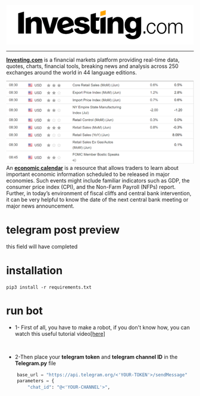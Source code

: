 ![Screenshot](image/investing_logo.png)

-----
**[Investing.com](https://investing.com/)** is a financial markets platform providing real-time data, quotes, charts, financial tools, breaking news and analysis across 250 exchanges around the world in 44 language editions.


![Screenshot](image/calender.PNG)
An **[economic calendar](https://www.investing.com/economic-calendar/)** is a resource that allows traders to learn about important economic information scheduled
to be released in major economies. Such events might include familiar indicators such as GDP, the consumer price index (CPI), and the Non-Farm Payroll (NFPs) report. Further,
in today’s environment of fiscal cliffs and central bank intervention,
it can be very helpful to know the date of the next
central bank meeting or major news announcement.

# telegram post preview

this field will have completed

# installation 

    pip3 install -r requirements.txt


# run bot 

* 1- First of all, you have to make a robot, if you
don't know how, you can watch this useful tutorial video[[here]](https://www.youtube.com/watch?v=CNkiPN_WZfA)
  
<br />

- 2-Then place your **telegram token** and **telegram channel ID** in the **Telegram.py** file

```python
    base_url = "https://api.telegram.org/<'YOUR-TOKEN'>/sendMessage"
    parameters = {
        "chat_id": "@<'YOUR-CHANNEL'>",
```



